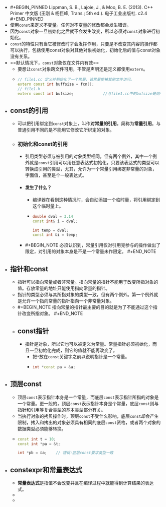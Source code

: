 - #+BEGIN_PINNED
  Lippman, S. B., Lajoie, J., & Moo, B. E. (2013). C++ Primer 中文版 (王刚 & 杨巨峰, Trans.; 5th ed.). 电子工业出版社. c2.4
  #+END_PINNED
- 使用`const`来定义不变量。任何对不变量的修改都会发生错误。
- 因为`const`对象一旦初始化之后就不会发生改变，所以必须对`const`对象进行初始化。
- `const`的特性只有当它被修改时才会发挥作用，只要是不改变其内容的操作都可以执行，包括使用const对象对其他对象初始化，初始化后的值与const对象没有关系。
- ==默认情况下，`const`对象仅在文件内有效==
	- 要想让`const`对象跨文件可用，不管是声明还是定义都使用`extern`。
	- ```C++
	  // file1.cc 定义并初始化了一个常量，该常量能被其他文件访问。
	  extern const int buffsize = fcn();
	  // file1.h
	  extern const int bufsize; 			//与file1.cc中的bufsize是同一个
	  ```
- ## const的引用
	- 可以把引用绑定到`const`对象上，叫作**对常量的引用**，简称为**常量引用**。与普通引用不同的是不能用它修改它所绑定的对象。
	- ### 初始化和const的引用
		- 引用类型必须与被引用的对象类型相同，但有两个例外，其中一个例外就是`const`引用可以用任意表达式初始化，只要该表达式的类型可以转换成引用的类型，尤其，允许为一个常量引用绑定非常量的对象，字面值，甚至是个一般表达式。
		- #### 发生了什么？
			- 编译器在看到这种情况时，会自动添加一个临时量，将引用绑定到这个临时量上。
			- ```C++
			  double dval = 3.14
			  const int& i = dval;
			  
			  int temp = dval;
			  const int &i = temp;
			  ```
		- #+BEGIN_NOTE
		  必须认识到，常量引用仅对引用克参与的操作做出了限定，对引用的对象本身是不是一个常量未作限定。
		  #+END_NOTE
- ## 指针和const
	- 指针可以指向常量或者非常量。指向常量的指针不能用于改变所指对象的值。存放常量的地址只能使用指向常量的指针。
	- 指针的类型必须与其所指对象的类型一致，但有两个例外。第一个例外就是允许一个指向常量的指针指向一个非常量对象。
	- #+BEGIN_NOTE
	  指向常量的指针最主要的目的就是为了不能通过这个指针改变所指对象。
	  #+END_NOTE
	- ## const指针
		- 指针是对象，所以它也可以被定义为常量。常量指针必须初始化，而且一旦初始化完成，则它的值就不能再改变了。
			- 把`*`放在`const`关键字之前以说明指针是一个常量。
			- ```C++
			  int *const pa = &a;
			  ```
- ## 顶层const
	- 顶层`const`表示指针本身是一个常量，而底层`const`表示指针所指的对象是一个常量。更一般的，顶层`const`表示指针本身是个常量，底层`const`则与指针和引用等复合类型的基本类型部分有关。
	- 当执行对象的拷贝操作时，顶层`const`不受什么影响，底层`const`却会产生限制，拷入和拷出的对象必须具有相同的底层`const`资格，或者两个对象的数据类型必须能够转换。
	- ```C++
	  const int t = 10;
	  const int *pa = &t;
	  
	  int *pb = &a;    // 错误:底层const要求类型一致
	  ```
- ## constexpr和常量表达式
	- **常量表达式**是指值不会改变并且在编译过程中就能得到计算结果的表达式。
	-
	-